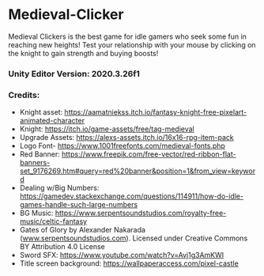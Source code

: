 # Medieval-Clicker
Medieval Clickers is the best game for idle gamers who seek some fun in reaching new heights! Test your relationship with your mouse by clicking on the knight to gain strength and buying boosts!

### Unity Editor Version: 2020.3.26f1

### Credits:

- Knight asset: https://aamatniekss.itch.io/fantasy-knight-free-pixelart-animated-character
- Knight: https://itch.io/game-assets/free/tag-medieval
- Upgrade Assets: https://alexs-assets.itch.io/16x16-rpg-item-pack
- Logo Font- https://www.1001freefonts.com/medieval-fonts.php
- Red Banner: https://www.freepik.com/free-vector/red-ribbon-flat-banners-set_9176269.htm#query=red%20banner&position=1&from_view=keyword
- Dealing w/Big Numbers: https://gamedev.stackexchange.com/questions/114911/how-do-idle-games-handle-such-large-numbers
- BG Music: https://www.serpentsoundstudios.com/royalty-free-music/celtic-fantasy 
- Gates of Glory by Alexander Nakarada (www.serpentsoundstudios.com). Licensed under Creative Commons BY Attribution 4.0 License
- Sword SFX: https://www.youtube.com/watch?v=Avj1g3AmKWI
- Title screen background: https://wallpaperaccess.com/pixel-castle
